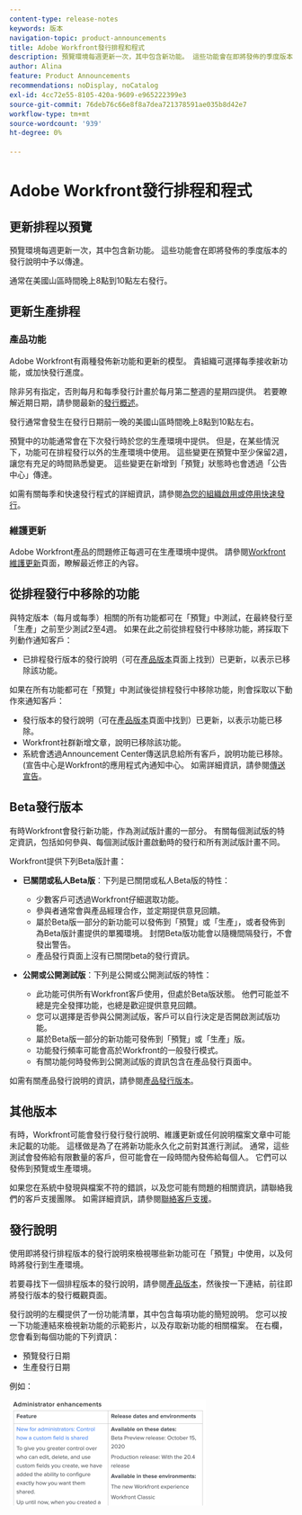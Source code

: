 ```yaml
---
content-type: release-notes
keywords: 版本
navigation-topic: product-announcements
title: Adobe Workfront發行排程和程式
description: 預覽環境每週更新一次，其中包含新功能。 這些功能會在即將發佈的季度版本的發行說明中予以傳達。
author: Alina
feature: Product Announcements
recommendations: noDisplay, noCatalog
exl-id: 4cc72e55-8105-420a-9609-e965222399e3
source-git-commit: 76deb76c66e8f8a7dea721378591ae035b8d42e7
workflow-type: tm+mt
source-wordcount: '939'
ht-degree: 0%

---
```


# Adobe Workfront發行排程和程式

## 更新排程以預覽

預覽環境每週更新一次，其中包含新功能。 這些功能會在即將發佈的季度版本的發行說明中予以傳達。

通常在美國山區時間晚上8點到10點左右發行。

## 更新生產排程

### 產品功能


Adobe Workfront有兩種發佈新功能和更新的模型。 貴組織可選擇每季接收新功能，或加快發行進度。

除非另有指定，否則每月和每季發行計畫於每月第二整週的星期四提供。 若要瞭解近期日期，請參閱最新的[發行概述](/help/quicksilver/product-announcements/product-releases/product-releases.md)。

發行通常會發生在發行日期前一晚的美國山區時間晚上8點到10點左右。

預覽中的功能通常會在下次發行時於您的生產環境中提供。 但是，在某些情況下，功能可在排程發行以外的生產環境中使用。 這些變更在預覽中至少保留2週，讓您有充足的時間熟悉變更。 這些變更在新增到「預覽」狀態時也會透過「公告中心」傳達。

如需有關每季和快速發行程式的詳細資訊，請參閱[為您的組織啟用或停用快速發行](/help/quicksilver/administration-and-setup/set-up-workfront/configure-system-defaults/enable-fast-release-process.md)。

### 維護更新

Adobe Workfront產品的問題修正每週可在生產環境中提供。 請參閱[Workfront維護更新](https://experienceleague.adobe.com/docs/workfront-known-issues/releases/current-updates.html)頁面，瞭解最近修正的內容。

## 從排程發行中移除的功能

與特定版本（每月或每季）相關的所有功能都可在「預覽」中測試，在最終發行至「生產」之前至少測試2至4週。 如果在此之前從排程發行中移除功能，將採取下列動作通知客戶：

* 已排程發行版本的發行說明（可在[產品版本](../../product-announcements/product-releases/product-releases.md)頁面上找到）已更新，以表示已移除該功能。

如果在所有功能都可在「預覽」中測試後從排程發行中移除功能，則會採取以下動作來通知客戶：

* 發行版本的發行說明（可在[產品版本](../../product-announcements/product-releases/product-releases.md)頁面中找到）已更新，以表示功能已移除。
* Workfront社群新增文章，說明已移除該功能。
* 系統會透過Announcement Center傳送訊息給所有客戶，說明功能已移除。 (宣告中心是Workfront的應用程式內通知中心。 如需詳細資訊，請參閱[傳送宣告](../../administration-and-setup/get-started-wf-administration/view-send-announcements.md)。

## Beta發行版本

有時Workfront會發行新功能，作為測試版計畫的一部分。
有關每個測試版的特定資訊，包括如何參與、每個測試版計畫啟動時的發行和所有測試版計畫不同。

Workfront提供下列Beta版計畫：

* **已關閉或私人Beta版**：下列是已關閉或私人Beta版的特性：

   * 少數客戶可透過Workfront仔細選取功能。
   * 參與者通常會與產品經理合作，並定期提供意見回饋。
   * 屬於Beta版一部分的新功能可以發佈到「預覽」或「生產」，或者發佈到為Beta版計畫提供的單獨環境。 封閉Beta版功能會以隨機間隔發行，不會發出警告。
   * 產品發行頁面上沒有已關閉beta的發行資訊。

* **公開或公開測試版**：下列是公開或公開測試版的特性：

   * 此功能可供所有Workfront客戶使用，但處於Beta版狀態。 他們可能並不總是完全發揮功能，也總是歡迎提供意見回饋。
   * 您可以選擇是否參與公開測試版，客戶可以自行決定是否開啟測試版功能。
   * 屬於Beta版一部分的新功能可發佈到「預覽」或「生產」版。
   * 功能發行頻率可能會高於Workfront的一般發行模式。
   * 有關功能何時發佈到公開測試版的資訊包含在產品發行頁面中。

如需有關產品發行說明的資訊，請參閱[產品發行版本](../../product-announcements/product-releases/product-releases.md)。

## 其他版本

有時，Workfront可能會發行發行發行說明、維護更新或任何說明檔案文章中可能未記載的功能。 這樣做是為了在將新功能永久化之前對其進行測試。 通常，這些測試會發佈給有限數量的客戶，但可能會在一段時間內發佈給每個人。 它們可以發佈到預覽或生產環境。

如果您在系統中發現與檔案不符的錯誤，以及您可能有問題的相關資訊，請聯絡我們的客戶支援團隊。 如需詳細資訊，請參閱[聯絡客戶支援](../../workfront-basics/tips-tricks-and-troubleshooting/contact-customer-support.md)。

## 發行說明

使用即將發行排程版本的發行說明來檢視哪些新功能可在「預覽」中使用，以及何時將發行到生產環境。

若要尋找下一個排程版本的發行說明，請參閱[產品版本](../../product-announcements/product-releases/product-releases.md)，然後按一下連結，前往即將發行版本的發行概觀頁面。

發行說明的左欄提供了一份功能清單，其中包含每項功能的簡短說明。 您可以按一下功能連結來檢視新功能的示範影片，以及存取新功能的相關檔案。 在右欄，您會看到每個功能的下列資訊：

* 預覽發行日期
* 生產發行日期

例如：

![](assets/release-notes-350x189.png)
